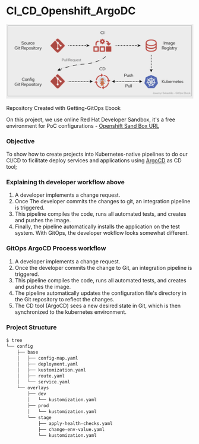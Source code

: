 # CI_CD_Openshift_ArgoDC
<img src="https://github.com/Josemyr1993/CI_CD_Openshift_ArgoDC/blob/main/Animation.gif" heigh="500" width="700">

Repository Created with Getting-GitOps Ebook

On this project, we use online Red Hat Developer Sandbox, it's a free environment for PoC configurations - [Openshift Sand Box URL](https://developers.redhat.com/developer-sandbox)

<h3>Objective</h3>

To show how to create projects into Kubernetes-native pipelines to do our CI/CD to ficilitate deploy services and applications using [ArgoCD](https://argo-cd.readthedocs.io/en/stable/) as CD tool;

<h3>Explaining th developer workflow above</h3>

1. A developer implements a change request.
2. Once The developer commits the changes to git, an integration pipeline is triggered.
3. This pipeline compiles the code, runs all automated tests, and creates and pushes the image.
4. Finally, the pipeline automatically installs the application on the test system. With GitOps, the developer wokflow looks somewhat different.

<h3> GitOps ArgoCD Process workflow </h3>

1. A developer implements a change request.
2. Once the developer commits the change to Git, an integration pipeline is triggered.
3. This pipeline compiles the code, runs all automated tests, and creates and pushes the image.
4. The pipeline automatically updates the configuration file's directory in the Git repository to reflect the changes.
5. The CD tool (ArgoCD) sees a new desired state in Git, which is then synchronized to the kubernetes environment.


<h3>Project Structure</h3>

```
$ tree
└── config
    ├── base
    │   ├── config-map.yaml
    │   ├── deployment.yaml
    │   ├── kustomization.yaml
    │   ├── route.yaml
    │   └── service.yaml
    └── overlays
        ├── dev
        │   └── kustomization.yaml
        ├── prod
        │   └── kustomization.yaml
        └── stage
            ├── apply-health-checks.yaml
            ├── change-env-value.yaml
            └── kustomization.yaml

```
